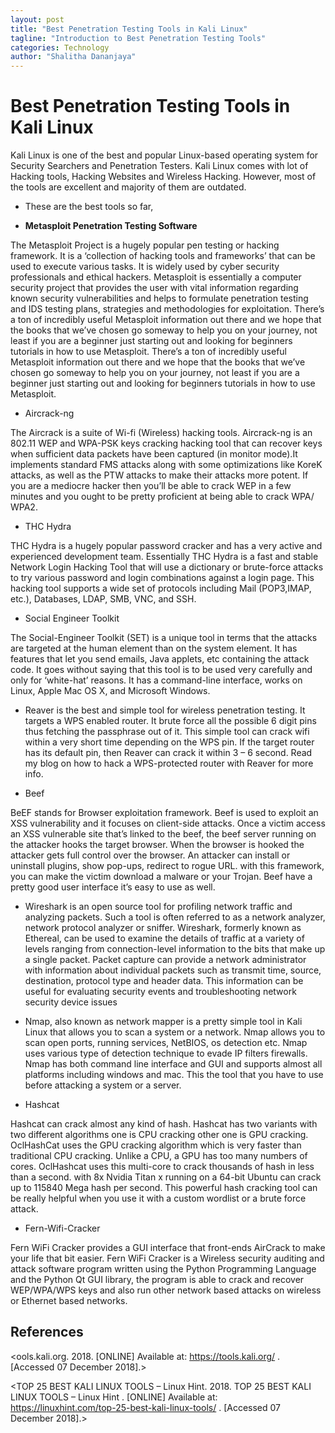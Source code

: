 ```yaml
---
layout: post
title: "Best Penetration Testing Tools in Kali Linux"
tagline: "Introduction to Best Penetration Testing Tools"
categories: Technology
author: "Shalitha Dananjaya"
---
```


# Best Penetration Testing Tools in Kali Linux

Kali Linux is one of the best and popular Linux-based operating system for Security Searchers
and Penetration Testers. Kali Linux comes with lot of Hacking tools, Hacking Websites and
Wireless Hacking. However, most of the tools are excellent and majority of them are outdated.

- These are the best tools so far,

- **Metasploit Penetration Testing Software**

The Metasploit Project is a hugely popular pen testing or hacking framework. It is a ‘collection of hacking tools and frameworks’ that can be used to execute various tasks. It is widely used by
cyber security professionals and ethical hackers. Metasploit is essentially a computer security project that provides the user with vital information regarding known security vulnerabilities and
helps to formulate penetration testing and IDS testing plans, strategies and methodologies for
exploitation. There’s a ton of incredibly useful Metasploit information out there and we hope that the books that we’ve chosen go someway to help you on your journey, not least if you are a
beginner just starting out and looking for beginners tutorials in how to use Metasploit.
There’s a ton of incredibly useful Metasploit information out there and we hope that the books
that we’ve chosen go someway to help you on your journey, not least if you are a beginner just starting out and looking for beginners tutorials in how to use Metasploit.

- Aircrack-ng


The Aircrack is a suite of Wi-fi (Wireless) hacking tools. Aircrack-ng is an 802.11 WEP and
WPA-PSK keys cracking hacking tool that can recover keys when sufficient data packets have
been captured (in monitor mode).It implements standard FMS attacks along with some
optimizations like KoreK attacks, as well as the PTW attacks to make their attacks more potent. If you are a mediocre hacker then you’ll be able to crack WEP in a few minutes and you ought
to be pretty proficient at being able to crack WPA/ WPA2.


- THC Hydra

THC Hydra is a hugely popular password cracker and has a very active and experienced
development team. Essentially THC Hydra is a fast and stable Network Login Hacking Tool that
will use a dictionary or brute-force attacks to try various password and login combinations
against a login page. This hacking tool supports a wide set of protocols including Mail (POP3,IMAP, etc.), Databases, LDAP, SMB, VNC, and SSH.

- Social Engineer Toolkit

The Social-Engineer Toolkit (SET) is a unique tool in terms that the attacks are targeted at the human element than on the system element. It has features that let you send emails, Java
applets, etc containing the attack code. It goes without saying that this tool is to be used very carefully and only for ‘white-hat’ reasons. It has a command-line interface, works on Linux, Apple Mac OS X, and Microsoft Windows.

- Reaver is the best and simple tool for wireless penetration testing. It targets a WPS enabled router. It brute force all the possible 6 digit pins thus fetching the passphrase out of it. This simple tool can crack wifi within a very short time depending on the WPS pin. If the target router has its default pin, then Reaver can crack it within 3 – 6 second. Read my blog on how to hack a WPS-protected router with Reaver for more info.

- Beef

BeEF stands for Browser exploitation framework. Beef is used to exploit an XSS vulnerability
and it focuses on client-side attacks. Once a victim access an XSS vulnerable site that’s linked to the beef, the beef server running on the attacker hooks the target browser. When the browser is hooked the attacker gets full control over the browser. An attacker can install or uninstall plugins, show pop-ups, redirect to rogue URL. with this framework, you can make the victim download a malware or your Trojan. Beef have a pretty good user interface it’s easy to use as
well.

- Wireshark is an open source tool for profiling network traffic and analyzing packets. Such a tool is often referred to as a network analyzer, network protocol analyzer or sniffer. Wireshark,
formerly known as Ethereal, can be used to examine the details of traffic at a variety of levels ranging from connection-level information to the bits that make up a single packet. Packet capture can provide a network administrator with information about individual packets such as transmit time, source, destination, protocol type and header data. This information can be useful
for evaluating security events and troubleshooting network security device issues

- Nmap, also known as network mapper is a pretty simple tool in Kali Linux that allows you to scan a system or a network. Nmap allows you to scan open ports, running services, NetBIOS, os detection etc. Nmap uses various type of detection technique to evade IP filters firewalls. Nmap has both command line interface and GUI and supports almost all platforms including windows and mac. This the tool that you have to use before attacking a system or a server.

- Hashcat

Hashcat can crack almost any kind of hash. Hashcat has two variants with two different
algorithms one is CPU cracking other one is GPU cracking. OclHashCat uses the GPU cracking
algorithm which is very faster than traditional CPU cracking. Unlike a CPU, a GPU has too many
numbers of cores. OclHashcat uses this multi-core to crack thousands of hash in less than a second. with 8x Nvidia Titan x running on a 64-bit Ubuntu can crack up to 115840 Mega hash per second. This powerful hash cracking tool can be really helpful when you use it with a custom wordlist or a brute force attack.

- Fern-Wifi-Cracker

Fern WiFi Cracker provides a GUI interface that front-ends AirCrack to make your life that bit
easier. Fern WiFi Cracker is a Wireless security auditing and attack software program written using the Python Programming Language and the Python Qt GUI library, the program is able to crack and recover WEP/WPA/WPS keys and also run other network based attacks on wireless
or Ethernet based networks.

## References

<ools.kali.org. 2018. [ONLINE] Available at: https://tools.kali.org/ . [Accessed 07 December
2018].>

<TOP 25 BEST KALI LINUX TOOLS – Linux Hint. 2018. TOP 25 BEST KALI LINUX TOOLS –
Linux Hint . [ONLINE] Available at: https://linuxhint.com/top-25-best-kali-linux-tools/ . [Accessed
07 December 2018].>
